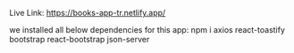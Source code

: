 Live Link: https://books-app-tr.netlify.app/

we installed all below dependencies for this app:
npm i axios react-toastify bootstrap react-bootstrap json-server

